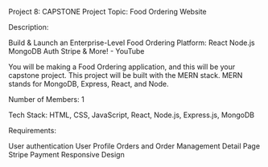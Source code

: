 Project 8: CAPSTONE Project
Topic: Food Ordering Website

Description:

Build & Launch an Enterprise-Level Food Ordering Platform: React Node.js MongoDB Auth Stripe & More! - YouTube


You will be making a Food Ordering application, and this will be your capstone project. This project will be built with the MERN stack. MERN stands for MongoDB, Express, React, and Node.

Number of Members: 1

Tech Stack: HTML, CSS, JavaScript, React, Node.js, Express.js, MongoDB

Requirements:

User authentication
User Profile
Orders and Order Management
Detail Page
Stripe Payment
Responsive Design
